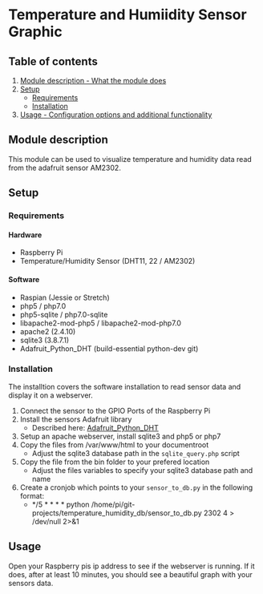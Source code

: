 # Temperature and Humiidity Sensor Graphic

## Table of contents

1. [Module description - What the module does](#module-description)
2. [Setup](#setup)
    * [Requirements](#requirements)
    * [Installation](#Installation)
3. [Usage - Configuration options and additional functionality](#usage)

## Module description

This module can be used to visualize temperature and humidity data read from the adafruit sensor AM2302.

## Setup

### Requirements
#### Hardware
* Raspberry Pi
* Temperature/Humidity Sensor (DHT11, 22 / AM2302)

#### Software
* Raspian (Jessie or Stretch)
* php5 / php7.0
* php5-sqlite / php7.0-sqlite
* libapache2-mod-php5 / libapache2-mod-php7.0
* apache2 (2.4.10)
* sqlite3 (3.8.7.1)
* Adafruit_Python_DHT (build-essential python-dev git)

### Installation
The installtion covers the software installation to read sensor data and display it on a webserver.
1. Connect the sensor to the GPIO Ports of the Raspberry Pi
2. Install the sensors Adafruit library
    * Described here: [Adafruit_Python_DHT](https://github.com/adafruit/Adafruit_Python_DHT)
3. Setup an apache webserver, install sqlite3 and php5 or php7
4. Copy the files from /var/www/html to your documentroot
    * Adjust the sqlite3 database path in the `sqlite_query.php` script
5. Copy the file from the bin folder to your prefered location
    * Adjust the files variables to specify your sqlite3 database path and name
6. Create a cronjob which points to your `sensor_to_db.py` in the following format:
    * */5 * * * * python /home/pi/git-projects/temperature_humidity_db/sensor_to_db.py 2302 4 > /dev/null 2>&1

## Usage

Open your Raspberry pis ip address to see if the webserver is running. If it does, after at least 10 minutes, you should see a beautiful graph with your sensors data.

